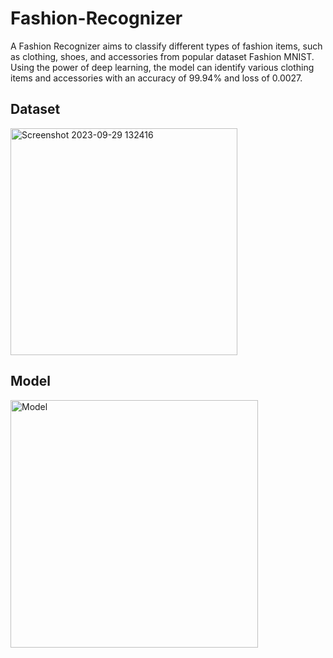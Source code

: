 # Fashion-Recognizer

A Fashion Recognizer aims to classify different types of fashion items, such as clothing, shoes, and accessories from popular dataset Fashion MNIST. Using the power of deep learning, the model can identify various clothing items and accessories with an accuracy of 99.94% and loss of 0.0027. 

## Dataset

<img width="363" alt="Screenshot 2023-09-29 132416" src="https://github.com/engineer-sonali/Fashion-Recognizer/assets/71033672/acd9ee86-8624-4ecc-96bc-3ae40ca317f3">

## Model

<img width="396" alt="Model" src="https://github.com/engineer-sonali/Fashion-Recognizer/assets/71033672/6049c7e0-de73-4fab-af72-80b69bc91f85">

